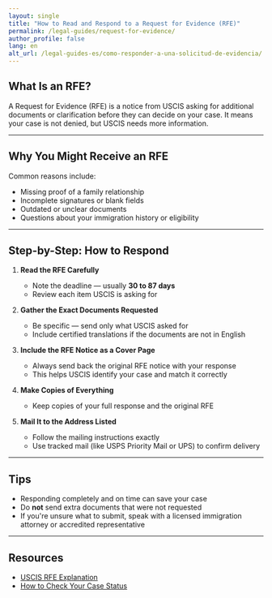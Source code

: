 ```yaml
---
layout: single
title: "How to Read and Respond to a Request for Evidence (RFE)"
permalink: /legal-guides/request-for-evidence/
author_profile: false
lang: en
alt_url: /legal-guides-es/como-responder-a-una-solicitud-de-evidencia/
---
```


## What Is an RFE?

A Request for Evidence (RFE) is a notice from USCIS asking for additional documents or clarification before they can decide on your case. It means your case is not denied, but USCIS needs more information.

---

## Why You Might Receive an RFE

Common reasons include:
- Missing proof of a family relationship
- Incomplete signatures or blank fields
- Outdated or unclear documents
- Questions about your immigration history or eligibility

---

## Step-by-Step: How to Respond

1. **Read the RFE Carefully**
   - Note the deadline — usually **30 to 87 days**
   - Review each item USCIS is asking for

2. **Gather the Exact Documents Requested**
   - Be specific — send only what USCIS asked for  
   - Include certified translations if the documents are not in English

3. **Include the RFE Notice as a Cover Page**
   - Always send back the original RFE notice with your response  
   - This helps USCIS identify your case and match it correctly

4. **Make Copies of Everything**
   - Keep copies of your full response and the original RFE

5. **Mail It to the Address Listed**
   - Follow the mailing instructions exactly  
   - Use tracked mail (like USPS Priority Mail or UPS) to confirm delivery

---

## Tips

- Responding completely and on time can save your case  
- Do **not** send extra documents that were not requested  
- If you're unsure what to submit, speak with a licensed immigration attorney or accredited representative

---

## Resources

- [USCIS RFE Explanation](https://www.uscis.gov/forms/all-forms/responding-to-a-request-for-evidence)
- [How to Check Your Case Status](https://egov.uscis.gov/casestatus/)